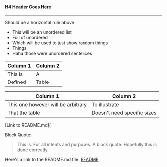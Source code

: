 #### H4 Header Goes Here

---
Should be a horizontal rule above

- This will be an unordered list
- Full of unordered
- Which will be used to just show random things
- Things
- Haha those were unordered sentences

| Column 1 | Column 2 |
|----------|----------|
| This is  | A        |
| Defined  | Table    |

|Column 1 | Column 2 |
| --- | --- |
| This one however will be arbitrary | To illustrate |
| That the table | Doesn't need specific sizes |

[Link to README.md](

Block Quote:
>This is.
>For all intents and purposes.
>A block quote.
>Hopefully this is done correctly.

Here's a link to the README.md file:
[README](https://github.com/ChrisPuricelli/Markdown-Challenge/blob/master/README.md)
